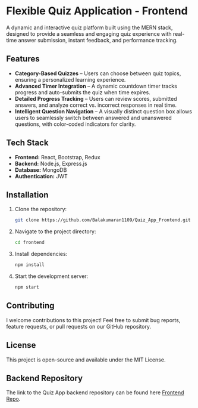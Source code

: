 #  Flexible Quiz Application - Frontend

A dynamic and interactive quiz platform built using the MERN stack, designed to provide a seamless and engaging quiz experience with real-time answer submission, instant feedback, and performance tracking.

##  Features

- **Category-Based Quizzes** – Users can choose between quiz topics, ensuring a personalized learning experience.  
- **Advanced Timer Integration** – A dynamic countdown timer tracks progress and auto-submits the quiz when time expires. 
- **Detailed Progress Tracking** – Users can review scores, submitted answers, and analyze correct vs. incorrect responses in real time.
-  **Intelligent Question Navigation** – A visually distinct question box allows users to seamlessly switch between answered and unanswered questions, with color-coded indicators for clarity.

##  Tech Stack

- **Frontend:** React, Bootstrap, Redux
- **Backend:** Node.js, Express.js
- **Database:** MongoDB
- **Authentication:** JWT

##  Installation

1. Clone the repository:
   ```sh
   git clone https://github.com/Balakumaran1109/Quiz_App_Frontend.git
   ```
2. Navigate to the project directory:
   ```sh
   cd frontend
   ```
3. Install dependencies:
   ```sh
   npm install
   ```
4. Start the development server:
   ```sh
   npm start
   ```

##  Contributing

I welcome contributions to this project! Feel free to submit bug reports, feature requests, or pull requests on our GitHub repository.

##  License
This project is open-source and available under the MIT License.

##  Backend Repository

The link to the Quiz App backend repository can be found here [Frontend Repo](https://github.com/Balakumaran1109/Quiz_App_Backend).

